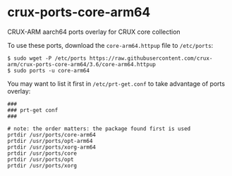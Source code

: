 # crux-ports-core-arm64

CRUX-ARM aarch64 ports overlay for CRUX core collection

To use these ports, download the `core-arm64.httpup` file to `/etc/ports`:
```
$ sudo wget -P /etc/ports https://raw.githubusercontent.com/crux-arm/crux-ports-core-arm64/3.6/core-arm64.httpup
$ sudo ports -u core-arm64
```

You may want to list it first in `/etc/prt-get.conf` to take advantage of ports overlay:
```
###
### prt-get conf
###

# note: the order matters: the package found first is used
prtdir /usr/ports/core-arm64
prtdir /usr/ports/opt-arm64
prtdir /usr/ports/xorg-arm64
prtdir /usr/ports/core
prtdir /usr/ports/opt
prtdir /usr/ports/xorg
```

